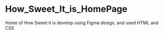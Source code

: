 # How_Sweet_It_is_HomePage
 Home of How Sweet it is develop using Figma design, and used HTML and CSS

